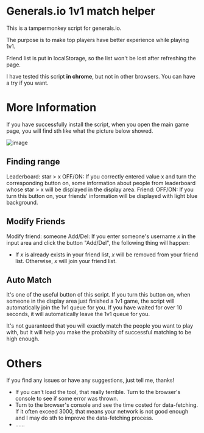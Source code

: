 # Generals.io 1v1 match helper

This is a tampermonkey script for generals.io.

The purpose is to make top players have better experience while playing 1v1.

Friend list is put in localStorage, so the list won't be lost after refreshing the page.

I have tested this script **in chrome**, but not in other browsers. You can have a try if you want.

# More Information

If you have successfully install the script, when you open the main game page, you will find sth like what the picture below showed.

![image](https://user-images.githubusercontent.com/40843199/113469243-bba6e800-947e-11eb-9f97-228ac982932e.png)

## Finding range

Leaderboard: star > x   OFF/ON: If you correctly entered value x and turn the corresponding button on, some information about people from leaderboard whose star > x will be displayed in the display area.
Friend: OFF/ON: If you turn this button on, your friends' information will be displayed with light blue background.

## Modify Friends

Modify friend: someone Add/Del: If you enter someone's username $x$ in the input area and click the button "Add/Del", the following thing will happen:
* If $x$ is already exists in your friend list, $x$ will be removed from your friend list. Otherwise, $x$ will join your friend list.

## Auto Match

It's one of the useful button of this script. If you turn this button on, when someone in the display area just finished a 1v1 game, the script will automatically join the 1v1 queue for you. If you have waited for over 10 seconds, it will automatically leave the 1v1 queue for you.

It's not guaranteed that you will exactly match the people you want to play with, but it will help you make the probablity of successful matching to be high enough. 

# Others

If you find any issues or have any suggestions, just tell me, thanks!

* If you can't load the tool, that really terrible. Turn to the browser's console to see if some error was thrown.
* Turn to the browser's console and see the time costed for data-fetching. If it often exceed 3000, that means your network is not good enough and I may do sth to improve the data-fetching process.
* ......

